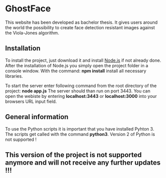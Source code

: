 # GhostFace

This website has been developed as bachelor thesis. It gives users around the world the possibility to create face detection resistant images against the Viola-Jones algorithm.

## Installation

To install the project, just download it and install <a href="https://nodejs.org/">Node.js</a> if not already done.
After the installation of Node.js you simply open the project folder in a console window.
With the command: <b>npm install</b> install all necessary libraries.

To start the server enter following command from the root directory of the project: <b>node app.js</b>
The server should than run on port 3443.
You can open the webiste by entering <b>localhost:3443</b> or <b>localhost:3000</b> into your browsers URL input field.

## General information

To use the Python scripts it is important that you have installed Pyhton 3.
The scripts get called with the command <b>python3</b>.
Version 2 of Python is not supported !

## This version of the project is not supported anymore and will not receive any further updates !!!
